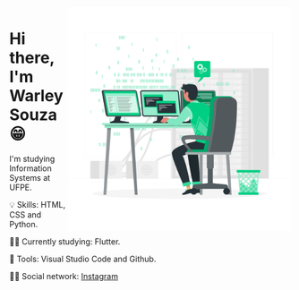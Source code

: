 <img src=".github/coding.png" width="400px" align="right">

# Hi there, I'm Warley Souza 😁


I'm studying Information Systems at UFPE.

💡 Skills: HTML, CSS and Python.

👨‍💻 Currently studying: Flutter.

🎒 Tools: Visual Studio Code and Github.

🙋‍♂️ Social network: [Instagram](www.instagram.com/warleys11)